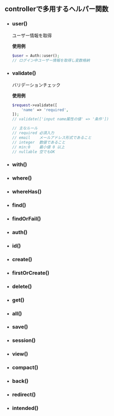 ## controllerで多用するヘルパー関数
- ### user()
    ユーザー情報を取得

    **使用例**
    ```php
    $user = Auth::user();
    // ログイン中ユーザー情報を取得し変数格納
    ```
- ### validate()
    バリデーションチェック

    **使用例**
    ```php
    $request->validate([
        'name' => 'required',
    ]);
    // validate(['input name属性の値' => '条件'])

    // 主なルール
    // required	必須入力
    // email	メールアドレス形式であること
    // integer	数値であること
    // min:0	最小値 0 以上
    // nullable	空でもOK
    ```
- ### with()
    
- ### where()
- ### whereHas()
- ### find()
- ### findOrFail()
- ### auth()
- ### id()
- ### create()
- ### firstOrCreate()
- ### delete()
- ### get()
- ### all()
- ### save()
- ### session()
- ### view()
- ### compact()
- ### back()
- ### redirect()
- ### intended()